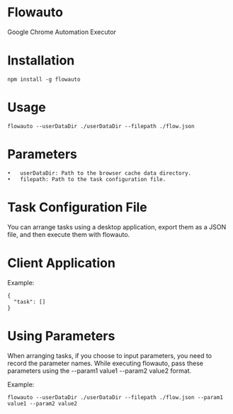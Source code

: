 # Flowauto

Google Chrome Automation Executor

# Installation

```
npm install -g flowauto
```

# Usage

```
flowauto --userDataDir ./userDataDir --filepath ./flow.json
```

# Parameters
	•	userDataDir: Path to the browser cache data directory.
	•	filepath: Path to the task configuration file.

# Task Configuration File

You can arrange tasks using a desktop application, export them as a JSON file, and then execute them with flowauto.

# Client Application

Example:

```
{
  "task": []
}
```

# Using Parameters

When arranging tasks, if you choose to input parameters, you need to record the parameter names. While executing flowauto, pass these parameters using the --param1 value1 --param2 value2 format.

Example:

```
flowauto --userDataDir ./userDataDir --filepath ./flow.json --param1 value1 --param2 value2
```